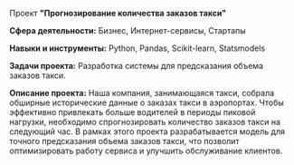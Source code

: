 Проект **"Прогнозирование количества заказов такси"**

**Сфера деятельности:** Бизнес, Интернет-сервисы, Стартапы

**Навыки и инструменты:** Python, Pandas, Scikit-learn, Statsmodels

**Задачи проекта:** Разработка системы для предсказания объема заказов такси.

**Описание проекта:** Наша компания, занимающаяся такси, собрала обширные исторические данные о заказах такси в аэропортах. Чтобы эффективно привлекать больше водителей в периоды пиковой нагрузки, необходимо спрогнозировать количество заказов такси на следующий час. В рамках этого проекта разрабатывается модель для точного предсказания объема заказов такси, что позволит оптимизировать работу сервиса и улучшить обслуживание клиентов.
